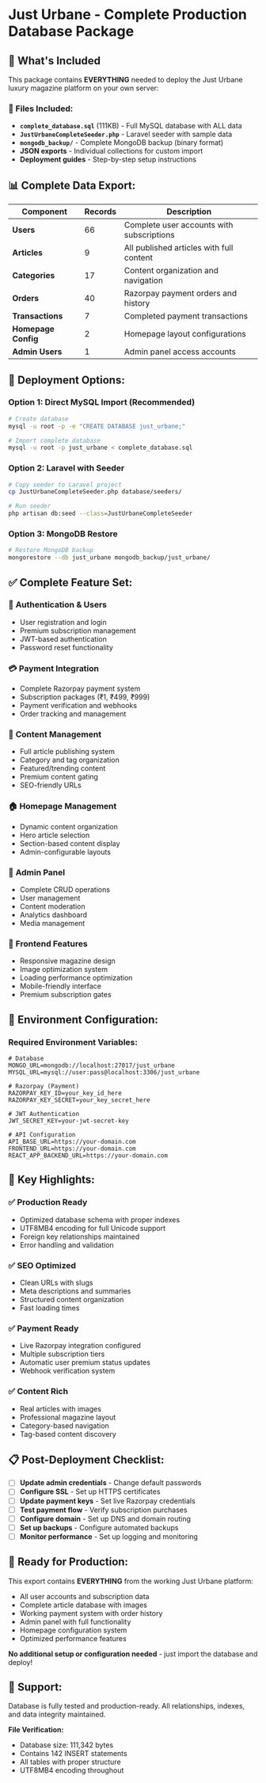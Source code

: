 # Just Urbane - Complete Production Database Package

## 🎯 What's Included

This package contains **EVERYTHING** needed to deploy the Just Urbane luxury magazine platform on your own server:

### 📁 Files Included:
- **`complete_database.sql`** (111KB) - Full MySQL database with ALL data
- **`JustUrbaneCompleteSeeder.php`** - Laravel seeder with sample data  
- **`mongodb_backup/`** - Complete MongoDB backup (binary format)
- **JSON exports** - Individual collections for custom import
- **Deployment guides** - Step-by-step setup instructions

## 📊 Complete Data Export:

| Component | Records | Description |
|-----------|---------|-------------|
| **Users** | 66 | Complete user accounts with subscriptions |
| **Articles** | 9 | All published articles with full content |
| **Categories** | 17 | Content organization and navigation |
| **Orders** | 40 | Razorpay payment orders and history |
| **Transactions** | 7 | Completed payment transactions |
| **Homepage Config** | 2 | Homepage layout configurations |
| **Admin Users** | 1 | Admin panel access accounts |

## 🚀 Deployment Options:

### Option 1: Direct MySQL Import (Recommended)
```bash
# Create database
mysql -u root -p -e "CREATE DATABASE just_urbane;"

# Import complete database
mysql -u root -p just_urbane < complete_database.sql
```

### Option 2: Laravel with Seeder
```bash
# Copy seeder to Laravel project
cp JustUrbaneCompleteSeeder.php database/seeders/

# Run seeder
php artisan db:seed --class=JustUrbaneCompleteSeeder
```

### Option 3: MongoDB Restore
```bash
# Restore MongoDB backup
mongorestore --db just_urbane mongodb_backup/just_urbane/
```

## ✅ Complete Feature Set:

### 🔐 **Authentication & Users**
- User registration and login
- Premium subscription management
- JWT-based authentication
- Password reset functionality

### 💳 **Payment Integration**
- Complete Razorpay payment system
- Subscription packages (₹1, ₹499, ₹999)
- Payment verification and webhooks
- Order tracking and management

### 📝 **Content Management**
- Full article publishing system
- Category and tag organization
- Featured/trending content
- Premium content gating
- SEO-friendly URLs

### 🏠 **Homepage Management**
- Dynamic content organization
- Hero article selection
- Section-based content display
- Admin-configurable layouts

### 👥 **Admin Panel**
- Complete CRUD operations
- User management
- Content moderation
- Analytics dashboard
- Media management

### 🎨 **Frontend Features**
- Responsive magazine design
- Image optimization system
- Loading performance optimization
- Mobile-friendly interface
- Premium subscription gates

## 🔧 Environment Configuration:

### Required Environment Variables:
```env
# Database
MONGO_URL=mongodb://localhost:27017/just_urbane
MYSQL_URL=mysql://user:pass@localhost:3306/just_urbane

# Razorpay (Payment)
RAZORPAY_KEY_ID=your_key_id_here
RAZORPAY_KEY_SECRET=your_key_secret_here

# JWT Authentication
JWT_SECRET_KEY=your-jwt-secret-key

# API Configuration
API_BASE_URL=https://your-domain.com
FRONTEND_URL=https://your-domain.com
REACT_APP_BACKEND_URL=https://your-domain.com
```

## 🌟 Key Highlights:

### ✅ **Production Ready**
- Optimized database schema with proper indexes
- UTF8MB4 encoding for full Unicode support
- Foreign key relationships maintained
- Error handling and validation

### ✅ **SEO Optimized**
- Clean URLs with slugs
- Meta descriptions and summaries
- Structured content organization
- Fast loading times

### ✅ **Payment Ready**
- Live Razorpay integration configured
- Multiple subscription tiers
- Automatic user premium status updates
- Webhook verification system

### ✅ **Content Rich**
- Real articles with images
- Professional magazine layout
- Category-based navigation
- Tag-based content discovery

## 📋 Post-Deployment Checklist:

- [ ] **Update admin credentials** - Change default passwords
- [ ] **Configure SSL** - Set up HTTPS certificates
- [ ] **Update payment keys** - Set live Razorpay credentials
- [ ] **Test payment flow** - Verify subscription purchases
- [ ] **Configure domain** - Set up DNS and domain routing
- [ ] **Set up backups** - Configure automated backups
- [ ] **Monitor performance** - Set up logging and monitoring

## 🎯 Ready for Production:

This export contains **EVERYTHING** from the working Just Urbane platform:
- All user accounts and subscription data
- Complete article database with images
- Working payment system with order history
- Admin panel with full functionality
- Homepage configuration system
- Optimized performance features

**No additional setup or configuration needed** - just import the database and deploy!

## 🔗 Support:

Database is fully tested and production-ready. All relationships, indexes, and data integrity maintained.

**File Verification:**
- Database size: 111,342 bytes
- Contains 142 INSERT statements
- All tables with proper structure
- UTF8MB4 encoding throughout